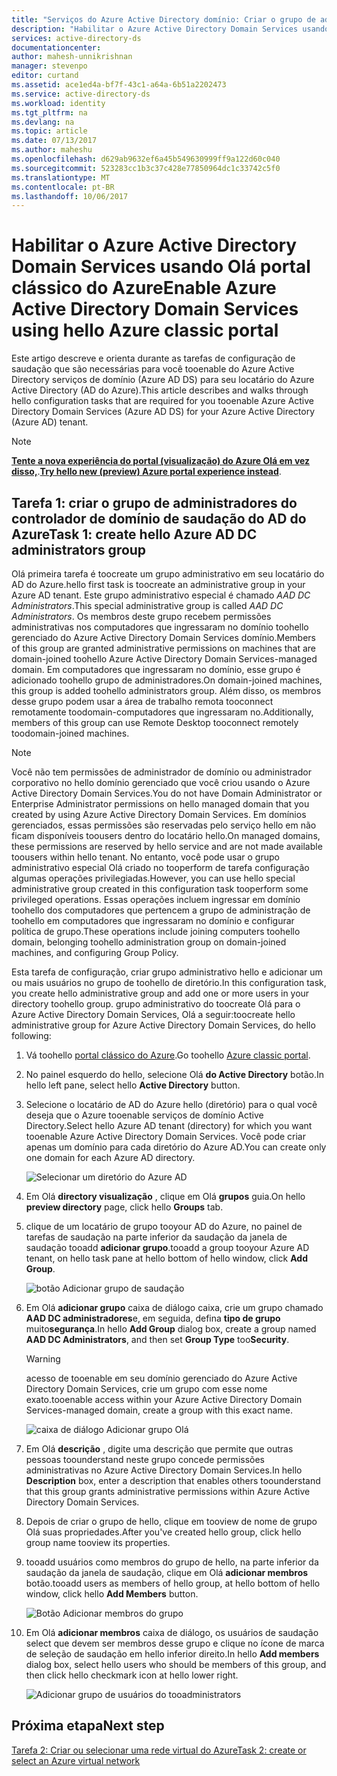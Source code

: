 ```yaml
---
title: "Serviços do Azure Active Directory domínio: Criar o grupo de administradores do controlador de domínio de saudação do AD do Azure | Microsoft Docs"
description: "Habilitar o Azure Active Directory Domain Services usando Olá portal clássico do Azure"
services: active-directory-ds
documentationcenter: 
author: mahesh-unnikrishnan
manager: stevenpo
editor: curtand
ms.assetid: ace1ed4a-bf7f-43c1-a64a-6b51a2202473
ms.service: active-directory-ds
ms.workload: identity
ms.tgt_pltfrm: na
ms.devlang: na
ms.topic: article
ms.date: 07/13/2017
ms.author: maheshu
ms.openlocfilehash: d629ab9632ef6a45b549630999ff9a122d60c040
ms.sourcegitcommit: 523283cc1b3c37c428e77850964dc1c33742c5f0
ms.translationtype: MT
ms.contentlocale: pt-BR
ms.lasthandoff: 10/06/2017
---
```

# <a name="enable-azure-active-directory-domain-services-using-hello-azure-classic-portal"></a><span data-ttu-id="6583d-103">Habilitar o Azure Active Directory Domain Services usando Olá portal clássico do Azure</span><span class="sxs-lookup"><span data-stu-id="6583d-103">Enable Azure Active Directory Domain Services using hello Azure classic portal</span></span>
<span data-ttu-id="6583d-104">Este artigo descreve e orienta durante as tarefas de configuração de saudação que são necessárias para você tooenable do Azure Active Directory serviços de domínio (Azure AD DS) para seu locatário do Azure Active Directory (AD do Azure).</span><span class="sxs-lookup"><span data-stu-id="6583d-104">This article describes and walks through hello configuration tasks that are required for you tooenable Azure Active Directory Domain Services (Azure AD DS) for your Azure Active Directory (Azure AD) tenant.</span></span>

> [!NOTE]
> <span data-ttu-id="6583d-105">[**Tente a nova experiência do portal (visualização) do Azure Olá em vez disso,**](active-directory-ds-getting-started.md).</span><span class="sxs-lookup"><span data-stu-id="6583d-105">[**Try hello new (preview) Azure portal experience instead**](active-directory-ds-getting-started.md).</span></span> 
>

## <a name="task-1-create-hello-azure-ad-dc-administrators-group"></a><span data-ttu-id="6583d-106">Tarefa 1: criar o grupo de administradores do controlador de domínio de saudação do AD do Azure</span><span class="sxs-lookup"><span data-stu-id="6583d-106">Task 1: create hello Azure AD DC administrators group</span></span>
<span data-ttu-id="6583d-107">Olá primeira tarefa é toocreate um grupo administrativo em seu locatário do AD do Azure.</span><span class="sxs-lookup"><span data-stu-id="6583d-107">hello first task is toocreate an administrative group in your Azure AD tenant.</span></span> <span data-ttu-id="6583d-108">Este grupo administrativo especial é chamado *AAD DC Administrators*.</span><span class="sxs-lookup"><span data-stu-id="6583d-108">This special administrative group is called *AAD DC Administrators*.</span></span> <span data-ttu-id="6583d-109">Os membros deste grupo recebem permissões administrativas nos computadores que ingressaram no domínio toohello gerenciado do Azure Active Directory Domain Services domínio.</span><span class="sxs-lookup"><span data-stu-id="6583d-109">Members of this group are granted administrative permissions on machines that are domain-joined toohello Azure Active Directory Domain Services-managed domain.</span></span> <span data-ttu-id="6583d-110">Em computadores que ingressaram no domínio, esse grupo é adicionado toohello grupo de administradores.</span><span class="sxs-lookup"><span data-stu-id="6583d-110">On domain-joined machines, this group is added toohello administrators group.</span></span> <span data-ttu-id="6583d-111">Além disso, os membros desse grupo podem usar a área de trabalho remota tooconnect remotamente toodomain-computadores que ingressaram no.</span><span class="sxs-lookup"><span data-stu-id="6583d-111">Additionally, members of this group can use Remote Desktop tooconnect remotely toodomain-joined machines.</span></span>  

> [!NOTE]
> <span data-ttu-id="6583d-112">Você não tem permissões de administrador de domínio ou administrador corporativo no hello domínio gerenciado que você criou usando o Azure Active Directory Domain Services.</span><span class="sxs-lookup"><span data-stu-id="6583d-112">You do not have Domain Administrator or Enterprise Administrator permissions on hello managed domain that you created by using Azure Active Directory Domain Services.</span></span> <span data-ttu-id="6583d-113">Em domínios gerenciados, essas permissões são reservadas pelo serviço hello em não ficam disponíveis toousers dentro do locatário hello.</span><span class="sxs-lookup"><span data-stu-id="6583d-113">On managed domains, these permissions are reserved by hello service and are not made available toousers within hello tenant.</span></span> <span data-ttu-id="6583d-114">No entanto, você pode usar o grupo administrativo especial Olá criado no tooperform de tarefa configuração algumas operações privilegiadas.</span><span class="sxs-lookup"><span data-stu-id="6583d-114">However, you can use hello special administrative group created in this configuration task tooperform some privileged operations.</span></span> <span data-ttu-id="6583d-115">Essas operações incluem ingressar em domínio toohello dos computadores que pertencem a grupo de administração de toohello em computadores que ingressaram no domínio e configurar política de grupo.</span><span class="sxs-lookup"><span data-stu-id="6583d-115">These operations include joining computers toohello domain, belonging toohello administration group on domain-joined machines, and configuring Group Policy.</span></span>
>

<span data-ttu-id="6583d-116">Esta tarefa de configuração, criar grupo administrativo hello e adicionar um ou mais usuários no grupo de toohello de diretório.</span><span class="sxs-lookup"><span data-stu-id="6583d-116">In this configuration task, you create hello administrative group and add one or more users in your directory toohello group.</span></span> <span data-ttu-id="6583d-117">grupo administrativo do toocreate Olá para o Azure Active Directory Domain Services, Olá a seguir:</span><span class="sxs-lookup"><span data-stu-id="6583d-117">toocreate hello administrative group for Azure Active Directory Domain Services, do hello following:</span></span>

1. <span data-ttu-id="6583d-118">Vá toohello [portal clássico do Azure](https://manage.windowsazure.com).</span><span class="sxs-lookup"><span data-stu-id="6583d-118">Go toohello [Azure classic portal](https://manage.windowsazure.com).</span></span>
2. <span data-ttu-id="6583d-119">No painel esquerdo do hello, selecione Olá **do Active Directory** botão.</span><span class="sxs-lookup"><span data-stu-id="6583d-119">In hello left pane, select hello **Active Directory** button.</span></span>
3. <span data-ttu-id="6583d-120">Selecione o locatário de AD do Azure hello (diretório) para o qual você deseja que o Azure tooenable serviços de domínio Active Directory.</span><span class="sxs-lookup"><span data-stu-id="6583d-120">Select hello Azure AD tenant (directory) for which you want tooenable Azure Active Directory Domain Services.</span></span> <span data-ttu-id="6583d-121">Você pode criar apenas um domínio para cada diretório do Azure AD.</span><span class="sxs-lookup"><span data-stu-id="6583d-121">You can create only one domain for each Azure AD directory.</span></span>

    ![Selecionar um diretório do Azure AD](./media/active-directory-domain-services-getting-started/select-aad-directory.png)
4. <span data-ttu-id="6583d-123">Em Olá **directory visualização** , clique em Olá **grupos** guia.</span><span class="sxs-lookup"><span data-stu-id="6583d-123">On hello **preview directory** page, click hello **Groups** tab.</span></span>
5. <span data-ttu-id="6583d-124">clique de um locatário de grupo tooyour AD do Azure, no painel de tarefas de saudação na parte inferior da saudação da janela de saudação tooadd **adicionar grupo**.</span><span class="sxs-lookup"><span data-stu-id="6583d-124">tooadd a group tooyour Azure AD tenant, on hello task pane at hello bottom of hello window, click **Add Group**.</span></span>

    ![botão Adicionar grupo de saudação](./media/active-directory-domain-services-getting-started/add-group-button.png)
6. <span data-ttu-id="6583d-126">Em Olá **adicionar grupo** caixa de diálogo caixa, crie um grupo chamado **AAD DC administradores**e, em seguida, defina **tipo de grupo** muito**segurança**.</span><span class="sxs-lookup"><span data-stu-id="6583d-126">In hello **Add Group** dialog box, create a group named **AAD DC Administrators**, and then set **Group Type** too**Security**.</span></span>

   > [!WARNING]
   > <span data-ttu-id="6583d-127">acesso de tooenable em seu domínio gerenciado do Azure Active Directory Domain Services, crie um grupo com esse nome exato.</span><span class="sxs-lookup"><span data-stu-id="6583d-127">tooenable access within your Azure Active Directory Domain Services-managed domain, create a group with this exact name.</span></span>
   >
   >

    ![caixa de diálogo Adicionar grupo Olá](./media/active-directory-domain-services-getting-started/create-admin-group.png)
7. <span data-ttu-id="6583d-129">Em Olá **descrição** , digite uma descrição que permite que outras pessoas toounderstand neste grupo concede permissões administrativas no Azure Active Directory Domain Services.</span><span class="sxs-lookup"><span data-stu-id="6583d-129">In hello **Description** box, enter a description that enables others toounderstand that this group grants administrative permissions within Azure Active Directory Domain Services.</span></span>
8. <span data-ttu-id="6583d-130">Depois de criar o grupo de hello, clique em tooview de nome de grupo Olá suas propriedades.</span><span class="sxs-lookup"><span data-stu-id="6583d-130">After you've created hello group, click hello group name tooview its properties.</span></span>
9. <span data-ttu-id="6583d-131">tooadd usuários como membros do grupo de hello, na parte inferior da saudação da janela de saudação, clique em Olá **adicionar membros** botão.</span><span class="sxs-lookup"><span data-stu-id="6583d-131">tooadd users as members of hello group, at hello bottom of hello window, click hello **Add Members** button.</span></span>

    ![Botão Adicionar membros do grupo](./media/active-directory-domain-services-getting-started/add-group-members-button.png)
10. <span data-ttu-id="6583d-133">Em Olá **adicionar membros** caixa de diálogo, os usuários de saudação select que devem ser membros desse grupo e clique no ícone de marca de seleção de saudação em hello inferior direito.</span><span class="sxs-lookup"><span data-stu-id="6583d-133">In hello **Add members** dialog box, select hello users who should be members of this group, and then click hello checkmark icon at hello lower right.</span></span>

    ![Adicionar grupo de usuários do tooadministrators](./media/active-directory-domain-services-getting-started/add-group-members.png)


## <a name="next-step"></a><span data-ttu-id="6583d-135">Próxima etapa</span><span class="sxs-lookup"><span data-stu-id="6583d-135">Next step</span></span>
[<span data-ttu-id="6583d-136">Tarefa 2: Criar ou selecionar uma rede virtual do Azure</span><span class="sxs-lookup"><span data-stu-id="6583d-136">Task 2: create or select an Azure virtual network</span></span>](active-directory-ds-getting-started-vnet.md)
